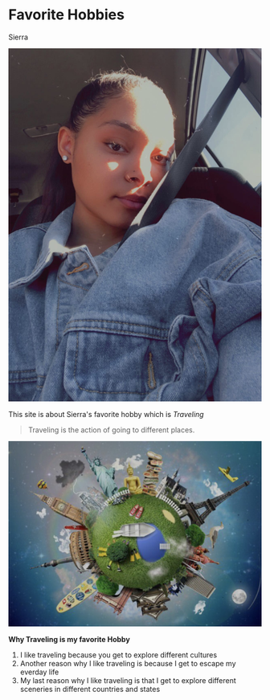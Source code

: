 # Favorite Hobbies
Sierra 

![Some text of what the picture is](Sierra.JPG)

This site is about Sierra's favorite hobby which is *Traveling*

>Traveling is the action of going to different places. 

![Some text of what the picture is](Travel.JPG)

**Why Traveling is my favorite Hobby**
1. I like traveling because you get to explore different cultures
2. Another reason why I like traveling is because I get to escape my everday life
3. My last reason why I like traveling is that I get to explore different sceneries in different countries and states




